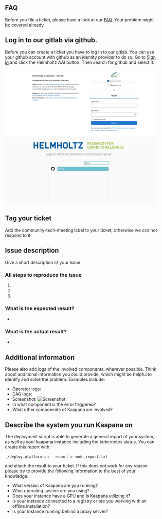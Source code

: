 ## FAQ

Before you file a ticket, please have a look at our [FAQ](https://kaapana.readthedocs.io/en/stable/faq_root.html). Your problem might be covered already.

## Log in to our gitlab via github.
Before you can create a ticket you have to log in to our gitlab. You can use your github account with github as an identity provider to do so. Go to [Sign in](https://codebase.helmholtz.cloud/users/sign_in) and click the Helmholtz AAI button. Then search for github and select it.
<p float="center">
    <img src="login1.png" width="500" />
    <img src="login2.png" width="500" />
</p>

## Tag your ticket
Add the community-tech-meeting label to your ticket, otherwise we can not respond to it.

## Issue description
Give a short description of your Issue.



### All steps to reproduce the issue

1.  
2. 
3. 


### What is the expected result?

-


### What is the actual result?

-


## Additional information
Please also add logs of the involved components, wherever possible. Think about additional information you could provide, which might be helpful to identify and solve the problem. Examples include:

- Operator logs:
- DAG logs:
- Screenshot: ![Screenshot]()
- In what component is the error triggered?
- What other components of Kaapana are involved?

## Describe the system you run Kaapana on
The deployment script is able to generate a general report of your system, as well as your kaapana instance including the kubernetes status. You can create this report with: 

`./deploy_platform.sh --report > node_report.txt`

and attach the result to your ticket. If this does not work for any reason please try to provide the following information to the
best of your knowledge:
- What version of Kaapana are you running?
- What operating system are you using?
- Does your instance have a GPU and is Kaapana utilizing it?
- Is your instance connected to a registry or are you working with an offline installation?
- Is your instance running behind a proxy server?
